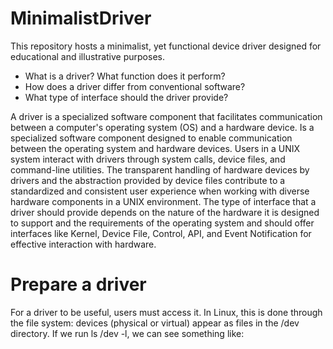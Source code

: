 # MinimalistDriver
 This repository hosts a minimalist, yet functional device driver designed for educational and illustrative purposes.

* What is a driver? What function does it perform?
* How does a driver differ from conventional software?
* What type of interface should the driver provide?

A driver is a specialized software component that facilitates communication between a computer's operating system (OS) and a hardware device. Is a specialized software component designed to enable communication between the operating system and hardware devices. Users in a UNIX system interact with drivers through system calls, device files, and command-line utilities. The transparent handling of hardware devices by drivers and the abstraction provided by device files contribute to a standardized and consistent user experience when working with diverse hardware components in a UNIX environment. The type of interface that a driver should provide depends on the nature of the hardware it is designed to support and the requirements of the operating system and should offer interfaces like Kernel, Device File, Control, API, and Event Notification for effective interaction with hardware.

# Prepare a driver

For a driver to be useful, users must access it. In Linux, this is done through the file system: devices (physical or virtual) appear as files in the /dev directory. If we run ls /dev -l, we can see something like:

